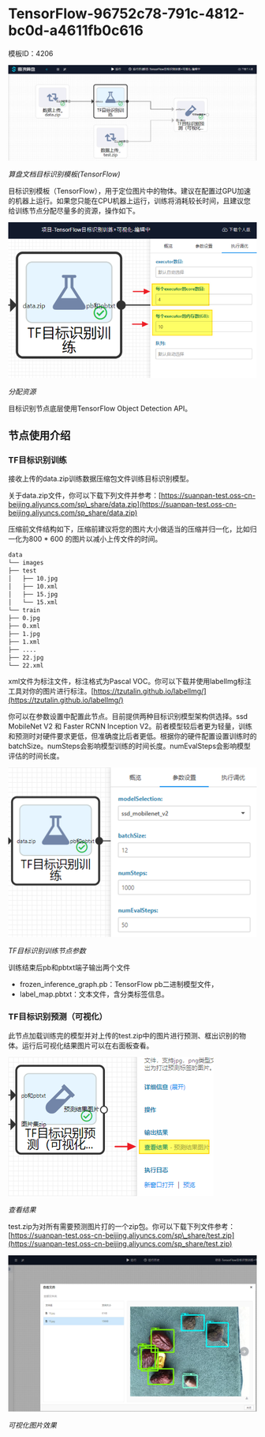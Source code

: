 # TensorFlow-96752c78-791c-4812-bc0d-a4611fb0c616

模板ID：4206

![](https://raw.githubusercontent.com/xuelang-group/suanpan-docs/master/pictures/object_detection_tf/6c23ef0d33f17275314195ee3520fa65.png)

_算盘文档目标识别模板\(TensorFlow\)_

目标识别模板（TensorFlow），用于定位图片中的物体。建议在配置过GPU加速的机器上运行。如果您只能在CPU机器上运行，训练将消耗较长时间，且建议您给训练节点分配尽量多的资源，操作如下。

![](https://raw.githubusercontent.com/xuelang-group/suanpan-docs/master/pictures/object_detection_tf/902ea17e9e39f43eefada2e56d7d5c8f.png)

_分配资源_

目标识别节点底层使用TensorFlow Object Detection API。

## **节点使用介绍**

### **TF目标识别训练**

接收上传的data.zip训练数据压缩包文件训练目标识别模型。

关于data.zip文件，你可以下载下列文件并参考：[https://suanpan-test.oss-cn-beijing.aliyuncs.com/sp\_share/data.zip](https://suanpan-test.oss-cn-beijing.aliyuncs.com/sp_share/data.zip)

压缩前文件结构如下，压缩前建议将您的图片大小做适当的压缩并归一化，比如归一化为800 \* 600 的图片以减小上传文件的时间。

```text
data
└── images
├── test
│   ├── 10.jpg
│   ├── 10.xml
│   ├── 15.jpg
│   └── 15.xml
└── train
├── 0.jpg
├── 0.xml
├── 1.jpg
├── 1.xml
├── ....
├── 22.jpg
└── 22.xml
```

xml文件为标注文件，标注格式为Pascal VOC。你可以下载并使用labelImg标注工具对你的图片进行标注。[https://tzutalin.github.io/labelImg/](https://tzutalin.github.io/labelImg/)

你可以在参数设置中配置此节点。目前提供两种目标识别模型架构供选择。ssd MobileNet V2 和 Faster RCNN Inception V2。前者模型较后者更为轻量，训练和预测时对硬件要求更低，但准确度比后者更低。根据你的硬件配置设置训练时的batchSize。numSteps会影响模型训练的时间长度。numEvalSteps会影响模型评估的时间长度。

![](https://raw.githubusercontent.com/xuelang-group/suanpan-docs/master/pictures/object_detection_tf/e4b582b8ba6d4f35605cc842a646e905.png)

_TF目标识别训练节点参数_

训练结束后pb和pbtxt端子输出两个文件

* frozen\_inference\_graph.pb：TensorFlow pb二进制模型文件，
* label\_map.pbtxt：文本文件，含分类标签信息。

### **TF目标识别预测（可视化）**

此节点加载训练完的模型并对上传的test.zip中的图片进行预测、框出识别的物体。运行后可视化结果图片可以在右面板查看。

![](https://raw.githubusercontent.com/xuelang-group/suanpan-docs/master/pictures/object_detection_tf/d79c023994e4183bc5dc051c924f9afc.png)

_查看结果_

test.zip为对所有需要预测图片打的一个zip包。你可以下载下列文件参考：[https://suanpan-test.oss-cn-beijing.aliyuncs.com/sp\_share/test.zip](https://suanpan-test.oss-cn-beijing.aliyuncs.com/sp_share/test.zip)

![](https://raw.githubusercontent.com/xuelang-group/suanpan-docs/master/pictures/object_detection_tf/bb8180facf1952e5ca0cd77fdb012280.png)

_可视化图片效果_

